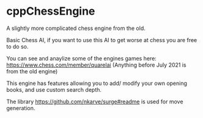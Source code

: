 # cppChessEngine
A slightly more complicated chess engine from the old.

Basic Chess AI, if you want to use this AI to get worse at chess you are free to do so.

You can see and anaylize some of the engines games here: https://www.chess.com/member/quarelai (Anything before July 2021 is from the old engine)

This engine has features allowing you to add/ modify your own opening books, and use custom search depth.

The library https://github.com/nkarve/surge#readme is used for move generation.
